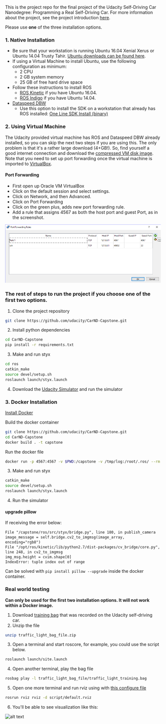 This is the project repo for the final project of the Udacity Self-Driving Car Nanodegree: Programming a Real Self-Driving Car. For more information about the project, see the project introduction [here](https://classroom.udacity.com/nanodegrees/nd013/parts/6047fe34-d93c-4f50-8336-b70ef10cb4b2/modules/e1a23b06-329a-4684-a717-ad476f0d8dff/lessons/462c933d-9f24-42d3-8bdc-a08a5fc866e4/concepts/5ab4b122-83e6-436d-850f-9f4d26627fd9).

Please use **one** of the three installation options.

### 1. Native Installation

* Be sure that your workstation is running Ubuntu 16.04 Xenial Xerus or Ubuntu 14.04 Trusty Tahir. [Ubuntu downloads can be found here](https://www.ubuntu.com/download/desktop).
* If using a Virtual Machine to install Ubuntu, use the following configuration as minimum:
  * 2 CPU
  * 2 GB system memory
  * 25 GB of free hard drive space
* Follow these instructions to install ROS
  * [ROS Kinetic](http://wiki.ros.org/kinetic/Installation/Ubuntu) if you have Ubuntu 16.04.
  * [ROS Indigo](http://wiki.ros.org/indigo/Installation/Ubuntu) if you have Ubuntu 14.04.
* [Dataspeed DBW](https://bitbucket.org/DataspeedInc/dbw_mkz_ros)
  * Use this option to install the SDK on a workstation that already has ROS installed: [One Line SDK Install (binary)](https://bitbucket.org/DataspeedInc/dbw_mkz_ros/src/81e63fcc335d7b64139d7482017d6a97b405e250/ROS_SETUP.md?fileviewer=file-view-default)

### 2. Using Virtual Machine
The Udacity provided virtual machine has ROS and Dataspeed DBW already installed, so you can skip the next two steps if you are using this. The only problem is that it's a rather large download (4+GB!). So, find yourself a good internet connection and download the [compressed VM disk image](https://s3-us-west-1.amazonaws.com/udacity-selfdrivingcar/Udacity_VM_Base_V1.0.0.zip). Note that you need to set up port forwarding once the virtual machine is imported to [VirtualBox](https://www.virtualbox.org/wiki/Downloads).

#### Port Forwarding
* First open up Oracle VM VirtualBox
* Click on the default session and select settings.
* Click on Network, and then Advanced.
* Click on Port Forwarding
* Click on the green plus, adds new port forwarding rule.
* Add a rule that assigns 4567 as both the host port and guest Port, as in the screenshot.

![alt text](./imgs/port-forward.png)

### The rest of steps to run the project if you choose one of the first two options.
1. Clone the project repository
```bash
git clone https://github.com/udacity/CarND-Capstone.git
```
2. Install python dependencies
```bash
cd CarND-Capstone
pip install -r requirements.txt
```
3. Make and run styx
```bash
cd ros
catkin_make
source devel/setup.sh
roslaunch launch/styx.launch
```
4. Download the [Udacity Simulator](https://github.com/udacity/CarND-Capstone/releases) and run the simulator

### 3. Docker Installation
[Install Docker](https://docs.docker.com/engine/installation/)

Build the docker container
```bash
git clone https://github.com/udacity/CarND-Capstone.git
cd CarND-Capstone
docker build . -t capstone
```
Run the docker file
```bash
docker run -p 4567:4567 -v $PWD:/capstone -v /tmp/log:/root/.ros/ --rm -it capstone
```
3. Make and run styx
```bash
catkin_make
source devel/setup.sh
roslaunch launch/styx.launch
```
4. Run the simulator

#### upgrade pillow

If receiving the error below:
```
File "/capstone/ros/src/styx/bridge.py", line 180, in publish_camera
image_message = self.bridge.cv2_to_imgmsg(image_array, encoding="rgb8")
File "/opt/ros/kinetic/lib/python2.7/dist-packages/cv_bridge/core.py", line 248, in cv2_to_imgmsg
img_msg.height = cvim.shape[0]
IndexError: tuple index out of range
```
Can be solved with `pip install pillow --upgrade` inside the docker container.

### Real world testing 
**Can only be used for the first two installation options. It will not work within a Docker image.**
1. Download [training bag](https://s3-us-west-1.amazonaws.com/udacity-selfdrivingcar/traffic_light_bag_file.zip) that was recorded on the Udacity self-driving car.
2. Unzip the file
```bash
unzip traffic_light_bag_file.zip
```
3. Open a terminal and start roscore, for example, you could use the script below.
```bash
roslaunch launch/site.launch
```
4. Open another terminal, play the bag file
```bash
rosbag play -l traffic_light_bag_file/traffic_light_training.bag
```
5. Open one more terminal and run rviz using with [this configure file](https://github.com/wzding/Electric_Eel_Capstone/blob/master/script/default.rviz)
```bash
rosrun rviz rviz -d script/default.rviz
```
6. You'll be able to see visualization like this:

![alt text](./imgs/autoware_computing.gif)
